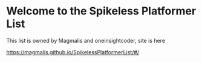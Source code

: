# Welcome to the Spikeless Platformer List

This list is owned by Magmalis and oneinsightcoder, site is here

https://magmalis.github.io/SpikelessPlatformerList/#/
